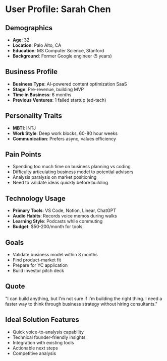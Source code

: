 # User Profile: Sarah Chen

## Demographics
- **Age**: 32
- **Location**: Palo Alto, CA
- **Education**: MS Computer Science, Stanford
- **Background**: Former Google engineer (5 years)

## Business Profile
- **Business Type**: AI-powered content optimization SaaS
- **Stage**: Pre-revenue, building MVP
- **Time in Business**: 6 months
- **Previous Ventures**: 1 failed startup (ed-tech)

## Personality Traits
- **MBTI**: INTJ
- **Work Style**: Deep work blocks, 60-80 hour weeks
- **Communication**: Prefers async, values efficiency

## Pain Points
- Spending too much time on business planning vs coding
- Difficulty articulating business model to potential advisors
- Analysis paralysis on market positioning
- Need to validate ideas quickly before building

## Technology Usage
- **Primary Tools**: VS Code, Notion, Linear, ChatGPT
- **Audio Habits**: Records voice memos during walks
- **Learning Style**: Podcasts while commuting
- **Budget**: $50-200/month for tools

## Goals
- Validate business model within 3 months
- Find product-market fit
- Prepare for YC application
- Build investor pitch deck

## Quote
"I can build anything, but I'm not sure if I'm building the right thing. I need a faster way to think through business strategy without hiring consultants."

## Ideal Solution Features
- Quick voice-to-analysis capability
- Technical founder-friendly insights
- Integration with existing tools
- Actionable next steps
- Competitive analysis